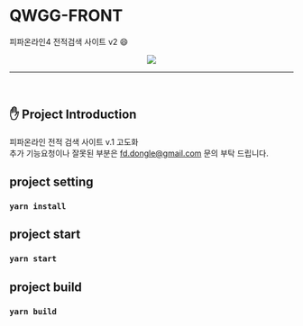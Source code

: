 # QWGG-FRONT
피파온라인4 전적검색 사이트 v2 😄

<div align=center>
  <a href="https://github.com/in-kim/FIFA-DY-2/invitations">
    <img src="https://contrib.rocks/image?repo=in-kim/FIFA-DY-2" />
  </a> 
</div>


---

<br />

## ✋ Project Introduction
피파온라인 전적 검색 사이트 v.1 고도화 <br />
추가 기능요청이나 잘못된 부분은 <fd.dongle@gmail.com> 문의 부탁 드립니다. <br />

## project setting
### `yarn install`

## project start
### `yarn start`

## project build
### `yarn build`
